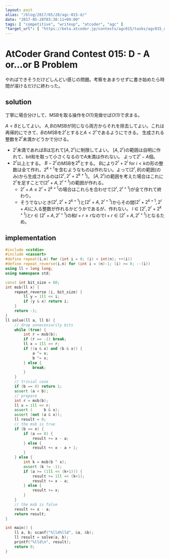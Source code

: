 ```yaml
---
layout: post
alias: "/blog/2017/05/28/agc-015-d/"
date: "2017-05-28T03:30:11+09:00"
tags: [ "competitive", "writeup", "atcoder", "agc" ]
"target_url": [ "https://beta.atcoder.jp/contests/agc015/tasks/agc015_d" ]
---
```


# AtCoder Grand Contest 015: D - A or...or B Problem

やればできそうだけどしんどい感じの問題。考察をあまりせずに書き始めたら時間が溶けるだけに終わった。

## solution

丁寧に場合分けして、MSBを取る操作を$O(1)$見做せば$O(1)$で求まる。

$A \lt B$としてよい。
$A, B$のMSBが同じなら両方からそれを除去してよい。これは再帰的にできて、$B$のMSBを$2^r$とすると$A \lt 2^r$であるようにできる。
生成される整数を$2^r$未満かどうかで分ける。

-   $2^r$未満であれば$B$は忘れて$[A, 2^r)$に制限してよい。
    $[A, 2^r)$の範囲は自明に作れて、bit和を取って小さくなるので$A$未満は作れない。
    よって$2^r - A$個。
-   $2^r$以上とする。
    $B - 2^r$のMSBを$2^k$とする。
    $B$により$2^r + 2^i$ for $i \lt k$の形の整数は全て作れ、$2^{k+1}$を含むようなものは作れない。よって$[2^r, B]$の範囲(のみ)から生成されるのは$[2^r, 2^r + 2^{k+1})$。
    $[A, 2^r)$の範囲を考えた場合はこれに$2^r$を足すことで$[2^r + A, 2^{r+1})$の範囲が作れる。
    -   $2^r + A \le 2^r + 2^{k+1}$の場合はこれらを合わせて$[2^r, 2^{r+1})$が全て作れて終わり。
    -   そうでないとき$[2^r, 2^r + 2^{k+1})$と$[2^r + A, 2^{r+1})$からその間$[2^r + 2^{k+1}, 2^r+A)$に入る整数が作れるかどうかであるが、作れない。
        $l \in [2^r, 2^r + 2^{k+1})$と$r \in [2^r + A, 2^{r+1})$の和$l + r \ge r$なので$l + r \in [2^r + A, 2^{r+1})$となるため。

## implementation

``` c++
#include <cstdio>
#include <cassert>
#define repeat(i,n) for (int i = 0; (i) < int(n); ++(i))
#define repeat_reverse(i,n) for (int i = (n)-1; (i) >= 0; --(i))
using ll = long long;
using namespace std;

const int bit_size = 60;
int msb(ll x) {
    repeat_reverse (i, bit_size) {
        ll y = 1ll << i;
        if (y & x) return i;
    }
    return -1;
}
ll solve(ll a, ll b) {
    // drop unnecessarily bits
    while (true) {
        int r = msb(b);
        if (r == -1) break;
        ll x = 1ll << r;
        if ((a & x) and (b & x)) {
            a ^= x;
            b ^= x;
        } else {
            break;
        }
    }
    // trivial case
    if (b == 0) return 1;
    assert (a < b);
    // prepare
    int r = msb(b);
    ll x = 1ll << r;
    assert (     b & x);
    assert (not (a & x));
    ll result = 0;
    // the msb is true
    if (b == x) {
        if (a == 0) {
            result += x - a;
        } else {
            result += x - a + 1;
        }
    } else {
        int k = msb(b ^ x);
        assert (k != -1);
        if (a >= (1ll << (k+1))) {
            result += 1ll << (k+1);
            result += x - a;
        } else {
            result += x;
        }
    }
    // the msb is false
    result += x - a;
    return result;
}

int main() {
    ll a, b; scanf("%lld%lld", &a, &b);
    ll result = solve(a, b);
    printf("%lld\n", result);
    return 0;
}
```
